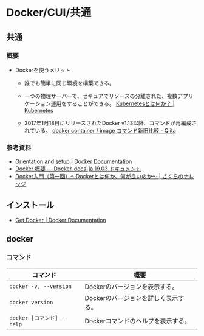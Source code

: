 # Docker/CUI/共通

## 共通

### 概要

- Dockerを使うメリット

  - 誰でも簡単に同じ環境を構築できる。

  - 一つの物理サーバーで、セキュアでリソースの分離された、複数アプリケーション運用をすることができる。
    [Kubernetesとは何か？ | Kubernetes](https://kubernetes.io/ja/docs/concepts/overview/what-is-kubernetes/)

  - 2017年1月18日にリリースされたDocker v1.13以降、コマンドが再編成されている。
    [docker container / image コマンド新旧比較 - Qiita](https://qiita.com/zembutsu/items/6e1ad18f0d548ce6c266)

### 参考資料

- [Orientation and setup | Docker Documentation](https://docs.docker.com/get-started/)
- [Docker 概要 — Docker-docs-ja 19.03 ドキュメント](https://docs.docker.jp/get-started/overview.html)
- [Docker入門（第一回）～Dockerとは何か、何が良いのか～ | さくらのナレッジ](https://knowledge.sakura.ad.jp/13265/)

## インストール

- [Get Docker | Docker Documentation](https://docs.docker.com/get-docker/)

## docker

### コマンド

| コマンド                   | 概要                                 |
| -------------------------- | ------------------------------------ |
| `docker -v, --version`     | Dockerのバージョンを表示する。       |
| `docker version`           | Dockerのバージョンを詳しく表示する。 |
| `docker [コマンド] --help` | Dockerコマンドのヘルプを表示する。   |
